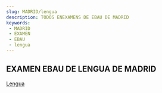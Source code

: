 ```yaml
---
slug: MADRID/lengua
description: TODOS ENEXAMENS DE EBAU DE MADRID
keywords:
 - MADRID
 - EXAMEN
 - EBAU
 - lengua
---
```

## EXAMEN EBAU DE LENGUA DE MADRID
[Lengua](https://drive.google.com/drive/folders/10RWR8ZED6HInVYJvHUR-koO7Mu0KgmJw?usp=sharing)